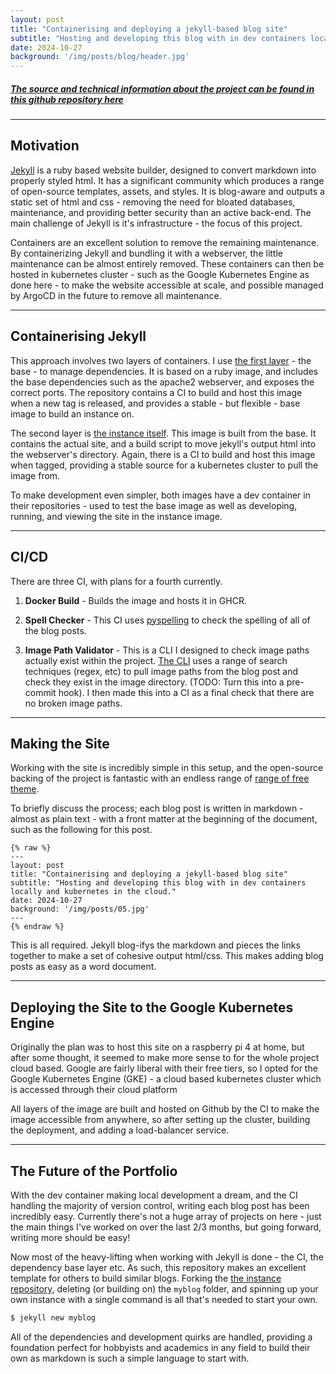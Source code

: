 ```yaml
---
layout: post
title: "Containerising and deploying a jekyll-based blog site"
subtitle: "Hosting and developing this blog with in dev containers locally and kubernetes in the cloud."
date: 2024-10-27
background: '/img/posts/blog/header.jpg'
---
```


##### [The source and technical information about the project can be found in this github repository here](https://github.com/MaxHerbs/jekyll-instance)

---
## Motivation
[Jekyll](https://jekyllrb.com/) is a ruby based website builder, designed to convert markdown into properly styled html. It has a significant community which produces a range of open-source templates, assets, and styles. It is blog-aware and outputs a static set of html and css - removing the need for bloated databases, maintenance, and providing better security than an active back-end. The main challenge of Jekyll is it's infrastructure - the focus of this project.

Containers are an excellent solution to remove the remaining maintenance. By containerizing Jekyll and bundling it with a webserver, the little maintenance can be almost entirely removed. These containers can then be hosted in kubernetes cluster - such as the Google Kubernetes Engine as done here - to make the website accessible at scale, and possible managed by ArgoCD in the future to remove all maintenance.

---
## Containerising Jekyll
This approach involves two layers of containers. I use [the first layer](https://github.com/MaxHerbs/jekyll-base) - the base - to manage dependencies. It is based on a ruby image, and includes the base dependencies such as the apache2 webserver, and exposes the correct ports. The repository contains a CI to build and host this image when a new tag is released, and provides a stable - but flexible - base image to build an instance on.

The second layer is [the instance itself](https://github.com/MaxHerbs/jekyll-instance). This image is built from the base. It contains the actual site, and a build script to move jekyll's output html into the webserver's directory. Again, there is a CI to build and host this image when tagged, providing a stable source for a kubernetes cluster to pull the image from.

To make development even simpler, both images have a dev container in their repositories - used to test the base image as well as developing, running, and viewing the site in the instance image. 

---
## CI/CD
There are three CI, with plans for a fourth currently.

1. **Docker Build** - Builds the image and hosts it in GHCR.

2. **Spell Checker** - This CI uses [pyspelling](https://facelessuser.github.io/pyspelling/) to check the spelling of all of the blog posts.

3. **Image Path Validator** - This is a CLI I designed to check image paths actually exist within the project. [The CLI](https://github.com/MaxHerbs/image-validator) uses a range of search techniques (regex, etc) to pull image paths from the blog post and check they exist in the image directory. (TODO: Turn this into a pre-commit hook). I then made this into a CI as a final check that there are no broken image paths.

---
## Making the Site
Working with the site is incredibly simple in this setup, and the open-source backing of the project is fantastic with an endless range of [range of free theme](http://jekyllthemes.org/). 

To briefly discuss the process; each blog post is written in markdown - almost as plain text - with a front matter at the beginning of the document, such as the following for this post.


```
{% raw %}
---
layout: post
title: "Containerising and deploying a jekyll-based blog site"
subtitle: "Hosting and developing this blog with in dev containers locally and kubernetes in the cloud."
date: 2024-10-27
background: '/img/posts/05.jpg'
---
{% endraw %}
```

This is all required. Jekyll blog-ifys the markdown and pieces the links together to make a set of cohesive output html/css. This makes adding blog posts as easy as a word document.

---
## Deploying the Site to the Google Kubernetes Engine
Originally the plan was to host this site on a raspberry pi 4 at home, but after some thought, it seemed to make more sense to for the whole project cloud based. Google are fairly liberal with their free tiers, so I opted for the Google Kubernetes Engine (GKE) - a cloud based kubernetes cluster which is accessed through their cloud platform

All layers of the image are built and hosted on Github by the CI to make the image accessible from anywhere, so after setting up the cluster, building the deployment, and adding a load-balancer service.

---
## The Future of the Portfolio
With the dev container making local development a dream, and the CI handling the majority of version control, writing each blog post has been incredibly easy. Currently there's not a huge array of projects on here - just the main things I've worked on over the last 2/3 months, but going forward, writing more should be easy!

Now most of the heavy-lifting when working with Jekyll is done - the CI, the dependency base layer etc. As such, this repository makes an excellent template for others to build similar blogs. Forking the [the instance repository](https://github.com/MaxHerbs/jekyll-instance), deleting (or building on) the `myblog` folder, and spinning up your own instance with a single command is all that's needed to start your own.

```bash 
$ jekyll new myblog
```

All of the dependencies and development quirks are handled, providing a foundation perfect for hobbyists and academics in any field to build their own as markdown is such a simple language to start with.
